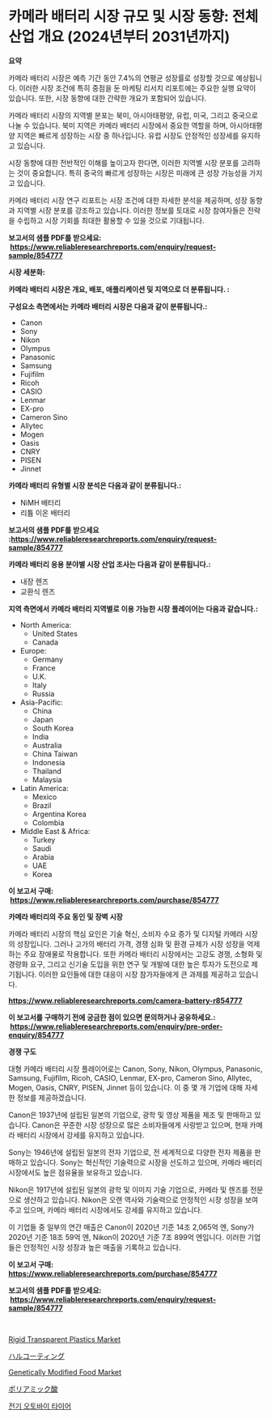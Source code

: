 <p><h1>카메라 배터리 시장 규모 및 시장 동향: 전체 산업 개요 (2024년부터 2031년까지)</h1></p><p><strong>요약</strong></p>
<p><p>카메라 배터리 시장은 예측 기간 동안 7.4%의 연평균 성장률로 성장할 것으로 예상됩니다. 이러한 시장 조건에 특히 중점을 둔 마케팅 리서치 리포트에는 주요한 실행 요약이 있습니다. 또한, 시장 동향에 대한 간략한 개요가 포함되어 있습니다. </p><p>카메라 배터리 시장의 지역별 분포는 북미, 아시아태평양, 유럽, 미국, 그리고 중국으로 나눌 수 있습니다. 북미 지역은 카메라 배터리 시장에서 중요한 역할을 하며, 아시아태평양 지역은 빠르게 성장하는 시장 중 하나입니다. 유럽 시장도 안정적인 성장세를 유지하고 있습니다. </p><p>시장 동향에 대한 전반적인 이해를 높이고자 한다면, 이러한 지역별 시장 분포를 고려하는 것이 중요합니다. 특히 중국의 빠르게 성장하는 시장은 미래에 큰 성장 가능성을 가지고 있습니다.</p><p>카메라 배터리 시장 연구 리포트는 시장 조건에 대한 자세한 분석을 제공하며, 성장 동향과 지역별 시장 분포를 강조하고 있습니다. 이러한 정보를 토대로 시장 참여자들은 전략을 수립하고 시장 기회를 최대한 활용할 수 있을 것으로 기대됩니다.</p></p>
<p><strong>보고서의 샘플 PDF를 받으세요: &nbsp;<a href="https://www.reliableresearchreports.com/enquiry/request-sample/854777">https://www.reliableresearchreports.com/enquiry/request-sample/854777</a></strong></p>
<p><strong>시장 세분화:</strong></p>
<p><strong> 카메라 배터리 시장은 개요, 배포, 애플리케이션 및 지역으로 더 분류됩니다. :</strong></p>
<p><strong>구성요소 측면에서는 카메라 배터리 시장은 다음과 같이 분류됩니다.:</strong></p>
<p><ul><li>Canon</li><li>Sony</li><li>Nikon</li><li>Olympus</li><li>Panasonic</li><li>Samsung</li><li>Fujifilm</li><li>Ricoh</li><li>CASIO</li><li>Lenmar</li><li>EX-pro</li><li>Cameron Sino</li><li>Allytec</li><li>Mogen</li><li>Oasis</li><li>CNRY</li><li>PISEN</li><li>Jinnet</li></ul></p>
<p><strong> 카메라 배터리 유형별 시장 분석은 다음과 같이 분류됩니다.:</strong></p>
<p><ul><li>NiMH 배터리</li><li>리튬 이온 배터리</li></ul></p>
<p><strong>보고서의 샘플 PDF를 받으세요 :<a href="https://www.reliableresearchreports.com/enquiry/request-sample/854777">https://www.reliableresearchreports.com/enquiry/request-sample/854777</a></strong></p>
<p><strong> 카메라 배터리 응용 분야별 시장 산업 조사는 다음과 같이 분류됩니다.:</strong></p>
<p><ul><li>내장 렌즈</li><li>교환식 렌즈</li></ul></p>
<p><strong>지역 측면에서 카메라 배터리 지역별로 이용 가능한 시장 플레이어는 다음과 같습니다.:</strong></p>
<p><ul>
    <li>
        North America:
        <ul>
            <li>United States</li>
            <li>Canada</li>
        </ul>
    </li>
    <li>
        Europe:
        <ul>
            <li>Germany</li>
            <li>France</li>
            <li>U.K.</li>
            <li>Italy</li>
            <li>Russia</li>
        </ul>
    </li>
    <li>
        Asia-Pacific:
        <ul>
            <li>China</li>
            <li>Japan</li>
            <li>South Korea</li>
            <li>India</li>
            <li>Australia</li>
            <li>China Taiwan</li>
            <li>Indonesia</li>
            <li>Thailand</li>
            <li>Malaysia</li>
        </ul>
    </li>
    <li>
        Latin America:
        <ul>
            <li>Mexico</li>
            <li>Brazil</li>
            <li>Argentina Korea</li>
            <li>Colombia</li>
        </ul>
    </li>
    <li>
        Middle East & Africa:
        <ul>
            <li>Turkey</li>
            <li>Saudi</li>
            <li>Arabia</li>
            <li>UAE</li>
            <li>Korea</li>
        </ul>
    </li>
    </ul></p>
<p><strong>이 보고서 구매: &nbsp;<a href="https://www.reliableresearchreports.com/purchase/854777">https://www.reliableresearchreports.com/purchase/854777</a></strong></p>
<p><strong>카메라 배터리의 주요 동인 및 장벽 시장</strong></p>
<p><p>카메라 배터리 시장의 핵심 요인은 기술 혁신, 소비자 수요 증가 및 디지털 카메라 시장의 성장입니다. 그러나 고가의 배터리 가격, 경쟁 심화 및 환경 규제가 시장 성장을 억제하는 주요 장애물로 작용합니다. 또한 카메라 배터리 시장에서는 고강도 경쟁, 소형화 및 경량화 요구, 그리고 신기술 도입을 위한 연구 및 개발에 대한 높은 투자가 도전으로 제기됩니다. 이러한 요인들에 대한 대응이 시장 참가자들에게 큰 과제를 제공하고 있습니다.</p></p>
<p><strong><a href="https://www.reliableresearchreports.com/camera-battery-r854777">https://www.reliableresearchreports.com/camera-battery-r854777</a></strong></p>
<p><strong>이 보고서를 구매하기 전에 궁금한 점이 있으면 문의하거나 공유하세요.: &nbsp;<a href="https://www.reliableresearchreports.com/enquiry/pre-order-enquiry/854777">https://www.reliableresearchreports.com/enquiry/pre-order-enquiry/854777</a></strong></p>
<p><strong>경쟁 구도</strong></p>
<p><p>대형 카메라 배터리 시장 플레이어로는 Canon, Sony, Nikon, Olympus, Panasonic, Samsung, Fujifilm, Ricoh, CASIO, Lenmar, EX-pro, Cameron Sino, Allytec, Mogen, Oasis, CNRY, PISEN, Jinnet 등이 있습니다. 이 중 몇 개 기업에 대해 자세한 정보를 제공하겠습니다.</p><p>Canon은 1937년에 설립된 일본의 기업으로, 광학 및 영상 제품을 제조 및 판매하고 있습니다. Canon은 꾸준한 시장 성장으로 많은 소비자들에게 사랑받고 있으며, 현재 카메라 배터리 시장에서 강세를 유지하고 있습니다.</p><p>Sony는 1946년에 설립된 일본의 전자 기업으로, 전 세계적으로 다양한 전자 제품을 판매하고 있습니다. Sony는 혁신적인 기술력으로 시장을 선도하고 있으며, 카메라 배터리 시장에서도 높은 점유율을 보유하고 있습니다.</p><p>Nikon은 1917년에 설립된 일본의 광학 및 이미지 기술 기업으로, 카메라 및 렌즈를 전문으로 생산하고 있습니다. Nikon은 오랜 역사와 기술력으로 안정적인 시장 성장을 보여주고 있으며, 카메라 배터리 시장에서도 강세를 유지하고 있습니다.</p><p>이 기업들 중 일부의 연간 매출은 Canon이 2020년 기준 14조 2,065억 엔, Sony가 2020년 기준 18조 59억 엔, Nikon이 2020년 기준 7조 899억 엔입니다. 이러한 기업들은 안정적인 시장 성장과 높은 매출을 기록하고 있습니다.</p></p>
<p><strong>이 보고서 구매: &nbsp; <a href="https://www.reliableresearchreports.com/purchase/854777">https://www.reliableresearchreports.com/purchase/854777</a></strong></p>
<p><strong>보고서의 샘플 PDF를 받으세요: &nbsp;<a href="https://www.reliableresearchreports.com/enquiry/request-sample/854777">https://www.reliableresearchreports.com/enquiry/request-sample/854777</a></strong><strong></strong></p>
<p>&nbsp;</p>
<p><p><a href="https://issuu.com/reportprime-2/docs/rigid-transparent-plastics-market-size-2030.pptx">Rigid Transparent Plastics Market</a></p><p><a href="https://medium.com/@kelsitorphy644/%E8%88%B9%E4%BD%93%E5%A1%97%E6%96%99%E5%B8%82%E5%A0%B4%E8%A6%8F%E6%A8%A1-cagr-%E3%83%88%E3%83%AC%E3%83%B3%E3%83%892024-2030-357c41add248">ハルコーティング</a></p><p><a href="https://github.com/nicholepatriciadoylenwnrjr0/Market-Research-Report-List-1/blob/main/genetically-modified-food-market.md">Genetically Modified Food Market</a></p><p><a href="https://medium.com/@henriettemills1/%E3%83%9D%E3%83%AA%E3%82%A2%E3%83%9F%E3%83%89%E9%85%B8%E5%B8%82%E5%A0%B4-2031%E5%B9%B4%E3%81%BE%E3%81%A7%E3%81%AE%E6%88%90%E5%8A%9F%E3%81%97%E3%81%9F%E3%83%93%E3%82%B8%E3%83%8D%E3%82%B9%E6%88%A6%E7%95%A5%E3%81%AE%E9%8D%B5%E3%82%92%E4%BA%88%E6%B8%AC-36cfe3f66ab2">ポリアミック酸</a></p><p><a href="https://github.com/laholand/Market-Research-Report-List-3/blob/main/820875916343.md">전기 오토바이 타이어</a></p></p>